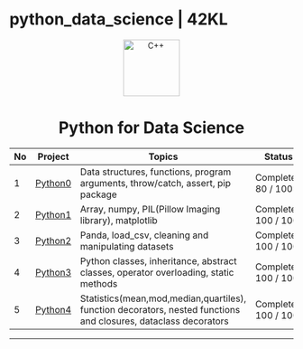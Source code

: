 # python_data_science | 42KL

<p align="center">
  <img src=https://user-images.githubusercontent.com/25181517/183423507-c056a6f9-1ba8-4312-a350-19bcbc5a8697.png width="100" alt="C++" title="C++" />
</p>

<h1 align="center">
	Python for Data Science
</h1>

|  No | Project | Topics | Status |
|-----|---------|--------|--------|
|  1  | [Python0](https://github.com/mseong123/python_data_science/tree/master/python0) | Data structures, functions, program arguments, throw/catch, assert, pip package | Completed 80 / 100 |
|  2  | [Python1](https://github.com/mseong123/python_data_science/tree/master/python1) | Array, numpy, PIL(Pillow Imaging library), matplotlib | Completed 100 / 100  |
|  3  | [Python2](https://github.com/mseong123/python_data_science/tree/master/python2) | Panda, load_csv, cleaning and manipulating datasets | Completed 100 / 100 |
|  4  | [Python3](https://github.com/mseong123/python_data_science/tree/master/python3) | Python classes, inheritance, abstract classes, operator overloading, static methods | Completed 100 / 100 |
|  5  | [Python4](https://github.com/mseong123/python_data_science/tree/master/python4) | Statistics(mean,mod,median,quartiles), function decorators, nested functions and closures, dataclass decorators | Completed 100 / 100 |


---
